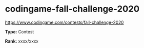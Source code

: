 # codingame-fall-challenge-2020

https://www.codingame.com/contests/fall-challenge-2020

**Type:** Contest

**Rank:** xxxx/xxxx

